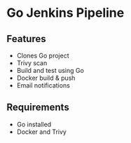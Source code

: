 # Go Jenkins Pipeline

## Features
- Clones Go project
- Trivy scan
- Build and test using Go
- Docker build & push
- Email notifications

## Requirements
- Go installed
- Docker and Trivy
